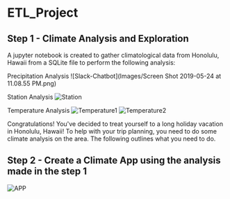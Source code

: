 # ETL_Project

## Step 1 - Climate Analysis and Exploration
A jupyter notebook is created to gather climatological data from Honolulu, Hawaii from a SQLite file to perform the following analysis:

Precipitation Analysis
![Slack-Chatbot](Images/Screen Shot 2019-05-24 at 11.08.55 PM.png)

Station Analysis
![Station](Images/Temperature_histogram.png)

Temperature Analysis
![Temperature1](Images/Average_temperature.png)
![Temperature2](Images/Daily_Normals.png)




Congratulations! You've decided to treat yourself to a long holiday vacation in Honolulu, Hawaii! To help with your trip planning, you need to do some climate analysis on the area. The following outlines what you need to do.

## Step 2 - Create a Climate App using the analysis made in the step 1
![APP](Images/app.png)

